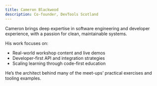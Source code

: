 ```yaml
---
title: Cameron Blackwood
description: Co-founder, DevTools Scotland
---
```


Cameron brings deep expertise in software engineering and developer experience, with a passion for clean, maintainable systems.

His work focuses on:

- Real-world workshop content and live demos
- Developer-first API and integration strategies
- Scaling learning through code-first education

He’s the architect behind many of the meet-ups’ practical exercises and tooling examples.
